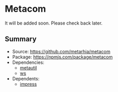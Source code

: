 # Metacom

It will be added soon.
Please check back later.

## Summary

- Source: <https://github.com/metarhia/metacom>
- Package: <https://npmjs.com/package/metacom>
- Dependencies:
  - [metautil](./metautil.md)
  - [ws](https://npmjs.com/package/ws)
- Dependents:
  - [impress](../impress/)
